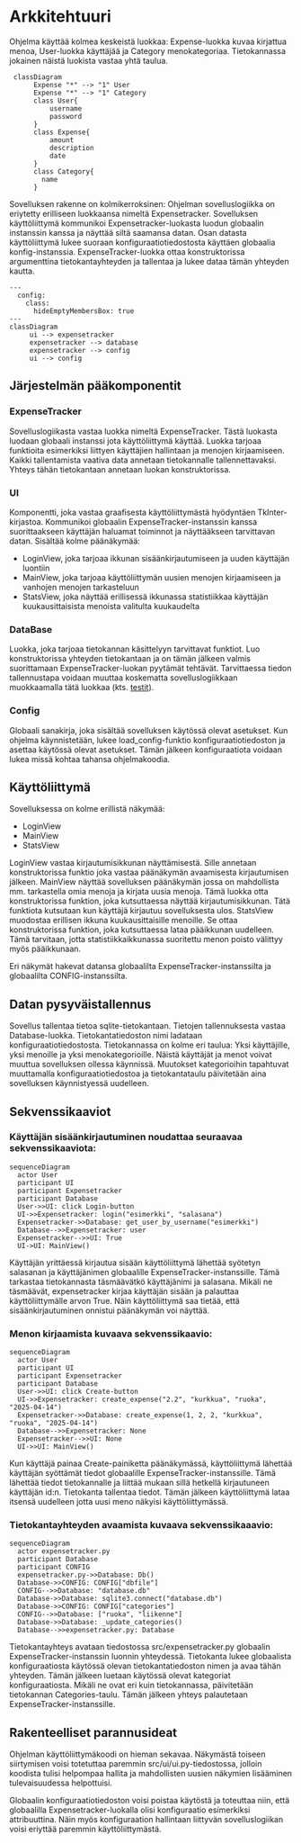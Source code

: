 # Arkkitehtuuri

Ohjelma käyttää kolmea keskeistä luokkaa: Expense-luokka kuvaa kirjattua menoa, User-luokka käyttäjää ja Category menokategoriaa. Tietokannassa jokainen näistä luokista vastaa yhtä taulua.

```mermaid
 classDiagram
      Expense "*" --> "1" User
      Expense "*" --> "1" Category
      class User{
          username
          password
      }
      class Expense{
          amount
          description
          date
      }
      class Category{
        name
      }
```

Sovelluksen rakenne on kolmikerroksinen: Ohjelman sovelluslogiikka on eriytetty erilliseen luokkaansa nimeltä Expensetracker. Sovelluksen käyttöliittymä kommunikoi Expensetracker-luokasta luodun globaalin instanssin kanssa ja näyttää siltä saamansa datan. Osan datasta käyttöliittymä lukee suoraan konfiguraatiotiedostosta käyttäen globaalia konfig-instanssia. ExpenseTracker-luokka ottaa konstruktorissa argumenttina tietokantayhteyden ja tallentaa ja lukee dataa tämän yhteyden kautta.

```mermaid
---
  config:
    class:
      hideEmptyMembersBox: true
---
classDiagram
     ui --> expensetracker
     expensetracker --> database
     expensetracker --> config
     ui --> config
```

## Järjestelmän pääkomponentit

### ExpenseTracker

Sovelluslogiikasta vastaa luokka nimeltä ExpenseTracker. Tästä luokasta luodaan globaali instanssi jota käyttöliittymä käyttää. Luokka tarjoaa funktioita esimerkiksi liittyen käyttäjien hallintaan ja menojen kirjaamiseen. Kaikki tallentamista vaativa data annetaan tietokannalle tallennettavaksi. Yhteys tähän tietokantaan annetaan luokan konstruktorissa.

### UI

Komponentti, joka vastaa graafisesta käyttöliittymästä hyödyntäen TkInter-kirjastoa. Kommunikoi globaalin ExpenseTracker-instanssin kanssa suorittaakseen käyttäjän haluamat toiminnot ja näyttääkseen tarvittavan datan. Sisältää kolme päänäkymää:
- LoginView, joka tarjoaa ikkunan sisäänkirjautumiseen ja uuden käyttäjän luontiin
- MainView, joka tarjoaa käyttöliittymän uusien menojen kirjaamiseen ja vanhojen menojen tarkasteluun
- StatsView, joka näyttää erillisessä ikkunassa statistiikkaa käyttäjän kuukausittaisista menoista valitulta kuukaudelta

### DataBase

Luokka, joka tarjoaa tietokannan käsittelyyn tarvittavat funktiot. Luo konstruktorissa yhteyden tietokantaan ja on tämän jälkeen valmis suorittamaan ExpenseTracker-luokan pyytämät tehtävät. Tarvittaessa tiedon tallennustapa voidaan muuttaa koskematta sovelluslogiikkaan muokkaamalla tätä luokkaa (kts. [testit](../src/tests/expensetracker_test.py)).

### Config

Globaali sanakirja, joka sisältää sovelluksen käytössä olevat asetukset. Kun ohjelma käynnistetään, lukee load_config-funktio konfiguraatiotiedoston ja asettaa käytössä olevat asetukset. Tämän jälkeen konfiguraatiota voidaan lukea missä kohtaa tahansa ohjelmakoodia.

## Käyttöliittymä

Sovelluksessa on kolme erillistä näkymää:
- LoginView
- MainView
- StatsView

LoginView vastaa kirjautumisikkunan näyttämisestä. Sille annetaan konstruktorissa funktio joka vastaa päänäkymän avaamisesta kirjautumisen jälkeen. MainView näyttää sovelluksen päänäkymän jossa on mahdollista mm. tarkastella omia menoja ja kirjata uusia menoja. Tämä luokka otta konstruktorissa funktion, joka kutsuttaessa näyttää kirjautumisikkunan. Tätä funktiota kutsutaan kun käyttäjä kirjautuu sovelluksesta ulos. StatsView muodostaa erillisen ikkuna kuukausittaisille menoille. Se ottaa konstruktorissa funktion, joka kutsuttaessa lataa pääikkunan uudelleen. Tämä tarvitaan, jotta statistiikkaikkunassa suoritettu menon poisto välittyy myös pääikkunaan.

Eri näkymät hakevat datansa globaalilta ExpenseTracker-instanssilta ja globaalilta CONFIG-instanssilta.

## Datan pysyväistallennus

Sovellus tallentaa tietoa sqlite-tietokantaan. Tietojen tallennuksesta vastaa Database-luokka. Tietokantatiedoston nimi ladataan konfiguraatiotiedostosta. Tietokannassa on kolme eri taulua: Yksi käyttäjille, yksi menoille ja yksi menokategorioille. Näistä käyttäjät ja menot voivat muuttua sovelluksen ollessa käynnissä. Muutokset kategorioihin tapahtuvat muuttamalla konfiguraatiotiedostoa ja tietokantataulu päivitetään aina sovelluksen käynnistyessä uudelleen.

## Sekvenssikaaviot

### Käyttäjän sisäänkirjautuminen noudattaa seuraavaa sekvenssikaaviota:
```mermaid
sequenceDiagram
  actor User
  participant UI
  participant Expensetracker
  participant Database
  User->>UI: click Login-button
  UI->>Expensetracker: login("esimerkki", "salasana")
  Expensetracker->>Database: get_user_by_username("esimerkki")
  Database-->>Expensetracker: user
  Expensetracker-->>UI: True
  UI->UI: MainView()
```

Käyttäjän yrittäessä kirjautua sisään käyttöliittymä lähettää syötetyn salasanan ja käyttäjänimen globaalille ExpenseTracker-instanssille. Tämä tarkastaa tietokannasta täsmäävätkö käyttäjänimi ja salasana. Mikäli ne täsmäävät, expensetracker kirjaa käyttäjän sisään ja palauttaa käyttöliittymälle arvon True. Näin käyttöliittymä saa tietää, että sisäänkirjautuminen onnistui päänäkymän voi näyttää.

### Menon kirjaamista kuvaava sekvenssikaavio:
```mermaid
sequenceDiagram
  actor User
  participant UI
  participant Expensetracker
  participant Database
  User->>UI: click Create-button
  UI->>Expensetracker: create_expense("2.2", "kurkkua", "ruoka", "2025-04-14")
  Expensetracker->>Database: create_expense(1, 2, 2, "kurkkua", "ruoka", "2025-04-14")
  Database-->>Expensetracker: None
  Expensetracker-->>UI: None
  UI->>UI: MainView()
```

Kun käyttäjä painaa Create-painiketta päänäkymässä, käyttöliittymä lähettää käyttäjän syöttämät tiedot globaalille ExpenseTracker-instanssille. Tämä lähettää tiedot tietokannalle ja liittää mukaan sillä hetkellä kirjautuneen käyttäjän id:n. Tietokanta tallentaa tiedot. Tämän jälkeen käyttöliittymä lataa itsensä uudelleen jotta uusi meno näkyisi käyttöliittymässä.

### Tietokantayhteyden avaamista kuvaava sekvenssikaaavio:
```mermaid
sequenceDiagram
  actor expensetracker.py
  participant Database
  participant CONFIG
  expensetracker.py->>Database: Db()
  Database->>CONFIG: CONFIG["dbfile"]
  CONFIG-->>Database: "database.db"
  Database->>Database: sqlite3.connect("database.db")
  Database->>CONFIG: CONFIG["categories"]
  CONFIG-->>Database: ["ruoka", "liikenne"]
  Database->>Database: _update_categories()
  Database-->>expensetracker.py: Database
```

Tietokantayhteys avataan tiedostossa src/expensetracker.py globaalin ExpenseTracker-instanssin luonnin yhteydessä. Tietokanta lukee globaalista konfiguraatiosta käytössä olevan tietokantatiedoston nimen ja avaa tähän yhteyden. Tämän jälkeen luetaan käytössä olevat kategoriat konfiguraatiosta. Mikäli ne ovat eri kuin tietokannassa, päivitetään tietokannan Categories-taulu. Tämän jälkeen yhteys palautetaan ExpenseTracker-instanssille.

## Rakenteelliset parannusideat

Ohjelman käyttöliittymäkoodi on hieman sekavaa. Näkymästä toiseen siirtymisen voisi totetuttaa paremmin src/ui/ui.py-tiedostossa, jolloin koodista tulisi helpompaa hallita ja mahdollisten uusien näkymien lisääminen tulevaisuudessa helpottuisi.

Globaalin konfiguraatiotiedoston voisi poistaa käytöstä ja toteuttaa niin, että globaalilla Expensetracker-luokalla olisi konfiguraatio esimerkiksi attribuuttina. Näin myös konfiguraation hallintaan liittyvän sovelluslogiikan voisi eriyttää paremmin käyttöliittymästä.
